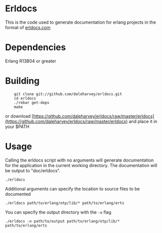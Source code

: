 Erldocs
=======

This is the code used to generate documentation for erlang projects in the format of [erldocs.com](http://erldocs.com)

Dependencies
============

Erlang R13B04 or greater

Building
========

        git clone git://github.com/daleharvey/erldocs.git
        cd erldocs
        ./rebar get-deps
        make

or download [https://github.com/daleharvey/erldocs/raw/master/erldocs](https://github.com/daleharvey/erldocs/raw/master/erldocs) and place it in your $PATH

Usage
=====

Calling the erldocs script with no arguments will generate documentation for the application in the current working directory. The documentation will be output to "doc/erldocs".

`./erldocs`

Additional arguments can specify the location to source files to be documented

`./erldocs path/to/erlang/otp/lib/* path/to/erlang/erts`

You can specify the output directory with the `-o` flag

`./erldocs -o path/to/output path/to/erlang/otp/lib/* path/to/erlang/erts`
